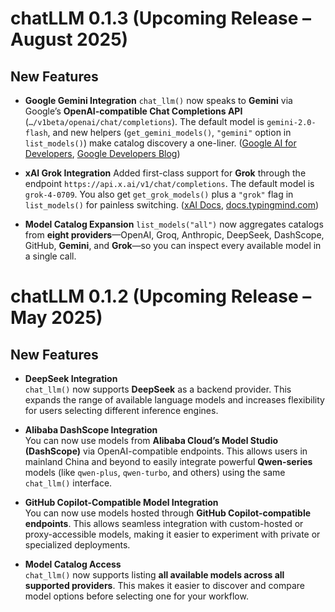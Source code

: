 # chatLLM 0.1.3 (Upcoming Release – August 2025)

## New Features

* **Google Gemini Integration**
  `chat_llm()` now speaks to **Gemini** via Google’s **OpenAI-compatible Chat Completions API** (`…/v1beta/openai/chat/completions`). The default model is `gemini-2.0-flash`, and new helpers (`get_gemini_models()`, `"gemini"` option in `list_models()`) make catalog discovery a one-liner. ([Google AI for Developers][1], [Google Developers Blog][2])

* **xAI Grok Integration**
  Added first-class support for **Grok** through the endpoint `https://api.x.ai/v1/chat/completions`. The default model is `grok-4-0709`. You also get `get_grok_models()` plus a `"grok"` flag in `list_models()` for painless switching. ([xAI Docs][3], [docs.typingmind.com][4])

* **Model Catalog Expansion**
  `list_models("all")` now aggregates catalogs from **eight providers**—OpenAI, Groq, Anthropic, DeepSeek, DashScope, GitHub, **Gemini**, and **Grok**—so you can inspect every available model in a single call.

[1]: https://ai.google.dev/gemini-api/docs/openai?utm_source=chatgpt.com "OpenAI compatibility | Gemini API | Google AI for Developers"
[2]: https://developers.googleblog.com/en/gemini-is-now-accessible-from-the-openai-library/?utm_source=chatgpt.com "Gemini is now accessible from the OpenAI Library"
[3]: https://docs.x.ai/docs/api-reference?utm_source=chatgpt.com "REST API Reference"
[4]: https://docs.typingmind.com/manage-and-connect-ai-models/xai-%28grok-ai%29?utm_source=chatgpt.com "xAI (Grok AI)"


# chatLLM 0.1.2 (Upcoming Release – May 2025)

## New Features

- **DeepSeek Integration**  
  `chat_llm()` now supports **DeepSeek** as a backend provider. This expands the range of available language models and increases flexibility for users selecting different inference engines.

- **Alibaba DashScope Integration**  
  You can now use models from **Alibaba Cloud’s Model Studio (DashScope)** via OpenAI-compatible endpoints. This allows users in mainland China and beyond to easily integrate powerful **Qwen-series** models (like `qwen-plus`, `qwen-turbo`, and others) using the same `chat_llm()` interface.

- **GitHub Copilot-Compatible Model Integration**  
  You can now use models hosted through **GitHub Copilot-compatible endpoints**. This allows seamless integration with custom-hosted or proxy-accessible models, making it easier to experiment with private or specialized deployments.

- **Model Catalog Access**  
  `chat_llm()` now supports listing **all available models across all supported providers**. This makes it easier to discover and compare model options before selecting one for your workflow.
